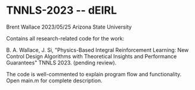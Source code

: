 # TNNLS-2023 -- dEIRL

Brent Wallace 2023/05/25 Arizona State University

Contains all research-related code for the work:

B. A. Wallace, J. Si, "Physics-Based Integral Reinforcement Learning: New Control Design Algorithms with Theoretical Insights and Performance Guarantees" TNNLS 2023. (pending review).

The code is well-commented to explain program flow and functionality. Open main.m for complete description.
